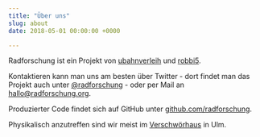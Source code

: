 ```yaml
---
title: "Über uns"
slug: about
date: 2018-05-01 00:00:00 +0000

---
```

Radforschung ist ein Projekt von [ubahnverleih](https://blattspinat.com) und [robbi5](https://robbi5.de).

Kontaktieren kann man uns am besten über Twitter - dort findet man das Projekt auch unter [@radforschung](https://twitter.com/radforschung) - oder per Mail an <a href="mailto:hallo@radforschung.org">hallo<!--.nospam-->@radforschung<!-- .example -->.org</a>.

Produzierter Code findet sich auf GitHub unter [github.com/radforschung](https://github.com/radforschung).

Physikalisch anzutreffen sind wir meist im [Verschwörhaus](https://verschwoerhaus.de) in Ulm.